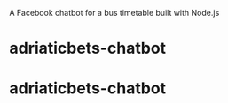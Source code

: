 A Facebook chatbot for a bus timetable built with Node.js
# adriaticbets-chatbot
# adriaticbets-chatbot
